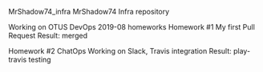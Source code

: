 MrShadow74_infra
MrShadow74 Infra repository

Working on OTUS DevOps 2019-08 homeworks
Homework #1
My first Pull Request
Result: merged

Homework #2 ChatOps
Working on Slack, Travis integration
Result: play-travis testing
